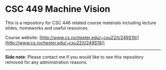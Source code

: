 # CSC 449 Machine Vision

This is a repository for CSC 446 related course materials including lecture slides, homeworks and useful resources. 

Course website: [http://www.cs.rochester.edu/~cxu22/t/249S19/](http://www.cs.rochester.edu/~cxu22/t/249S19/)

---
**Side note**: Please contact me if you would like to see this repository removed for any administration reasons.
